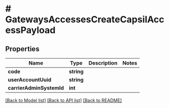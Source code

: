 # # GatewaysAccessesCreateCapsilAccessPayload

## Properties

Name | Type | Description | Notes
------------ | ------------- | ------------- | -------------
**code** | **string** |  |
**userAccountUuid** | **string** |  |
**carrierAdminSystemId** | **int** |  |

[[Back to Model list]](../../README.md#models) [[Back to API list]](../../README.md#endpoints) [[Back to README]](../../README.md)
